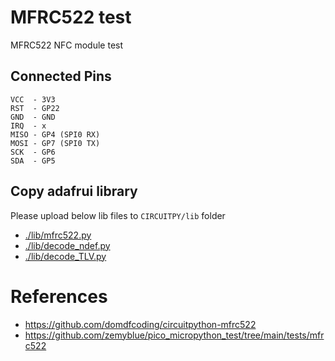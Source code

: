 # MFRC522 test

MFRC522 NFC module test

## Connected Pins
```
VCC  - 3V3
RST  - GP22
GND  - GND
IRQ  - x
MISO - GP4 (SPI0 RX)
MOSI - GP7 (SPI0 TX)
SCK  - GP6
SDA  - GP5
```

## Copy adafrui library
Please upload below lib files to `CIRCUITPY/lib` folder 
* [./lib/mfrc522.py](./lib/mfrc522.py)
* [./lib/decode_ndef.py](./lib/decode_ndef.py)
* [./lib/decode_TLV.py](./lib/decode_TLV.py)


# References
* https://github.com/domdfcoding/circuitpython-mfrc522
* https://github.com/zemyblue/pico_micropython_test/tree/main/tests/mfrc522
